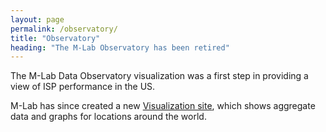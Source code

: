 ```yaml
---
layout: page
permalink: /observatory/
title: "Observatory"
heading: "The M-Lab Observatory has been retired"
---
```


The M-Lab Data Observatory visualization was a first step in providing a view of ISP performance in the US.

M-Lab has since created a new <a href="https://viz.measurementlab.net/compare/location">Visualization site</a>, which shows aggregate data and graphs for locations around the world.

